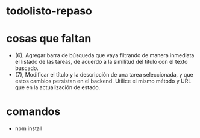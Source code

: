 # todolisto-repaso

# cosas que faltan

- (6), Agregar barra de búsqueda que vaya filtrando de manera inmediata el listado de las tareas, de acuerdo a la similitud del título con el texto buscado.
- (7), Modificar el título y la descripción de una tarea seleccionada, y que estos cambios persistan en el backend. Utilice el mismo método y URL que en la actualización de estado.

# comandos
- npm install
